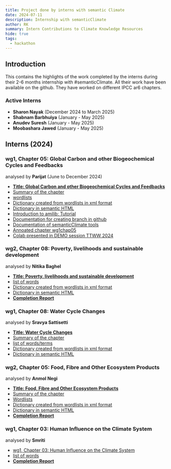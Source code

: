 ```yaml
---
title: Project done by interns with semantic Climate 
date: 2024-07-11
description: Internship with semanticClimate
author: RK 
summary: Intern Contributions to Climate Knowledge Resources
hide: true
tags:
  - hackathon
---
```


## Introduction

This contains the highlights of the work completed by the interns during their 2-6 months internship with #semanticClimate. All their work have been available on the github. They have worked on different IPCC ar6 chapters.

### Active Interns

- **Sharon Nayak** (December 2024 to March 2025)
- **Shabnam Barbhuiya** (January - May 2025)
- **Anudev Suresh** (January - May 2025)
- **Moobashara Jawed** (January - May 2025)

## Interns (2024)

### wg1, Chapter 05: Global Carbon and other Biogeochemical Cycles and Feedbacks

analysed by **Parijat** (June to December 2024)

 - [**Title: Global Carbon and other Biogeochemical Cycles and Feedbacks**](https://www.ipcc.ch/report/ar6/wg1/chapter/chapter-5/)
 - [Summary of the chapter](https://github.com/petermr/amilib/blob/parijat_test/SUMMARY%20OF%20IPCC_AR6_WGI_Chapter05%20_%20Global%20Carbon%20and%20Other%20Biogeochemical%20Cycles%20and%20Feedbacks.md)
 - [wordlists](https://github.com/petermr/amilib/blob/parijat_test/test/resources/wordlists/carbon_cycle.txt)
 - [Dictionary created from wordlists in xml format](https://github.com/petermr/amilib/blob/parijat_test/temp/words/xml/carbon_cycle_wikipedia.xml)
 - [Dictionary in semantic HTML](https://github.com/petermr/amilib/blob/parijat_test/temp/words/carbon_cycle_wikipedia.html)
 - [Introduction to amilib: Tutorial](https://github.com/petermr/amilib/blob/parijat_test/Introduction%20to%20amilib.md)
 - [Documentation for creating branch in github](https://github.com/petermr/amilib/blob/parijat_test/Creating_a_new_branch_on_github.md)
 - [Documentation of semanticClimate tools](https://github.com/petermr/amilib/blob/parijat_test/semanticClimate_tools.md)
 - [Annoated chapter wg1chap05](https://github.com/petermr/amilib/blob/parijat_test/temp/ipcc/wg1/Chapter05/marked_up.html)
 - [Colab presented in DEMO session TTWW 2024](https://colab.research.google.com/drive/1WUP8IUKvMV14LiOGSvrDMk9k0Oknd9rk?usp=sharing)

### wg2, Chapter 08: Poverty, livelihoods and sustainable development

analysed by **Nitika Baghel**

 - [**Title: Poverty, livelihoods and sustainable development**](https://www.ipcc.ch/report/ar6/wg2/chapter/chapter-8/)
 - [list of words](https://github.com/petermr/amilib/blob/nitika_test/test/resources/wordlists/wg2_chap8.txt)
 - [Dictionary created from wordlists in xml format](https://github.com/petermr/amilib/blob/nitika_test/temp/words/xml/wg2_chap8.xml)
 - [Dictionary in semantic HTML](https://github.com/petermr/amilib/blob/nitika_test/temp/words/html/wg2_chap8.html)
 - [**Completion Report**](https://drive.google.com/file/d/1jnk2S9N3fbZEYK2JMXlotNFYo8KYvqB7/view?usp=sharing)

### wg1, Chapter 08: Water Cycle Changes

analysed by **Sravya Sattisetti**

 - [**Title: Water Cycle Changes**](https://www.ipcc.ch/report/ar6/wg1/chapter/chapter-8/)
 - [Summary of the chapter](https://github.com/petermr/amilib/blob/sravya_test/test/resources/misc/AR6_WGI_Ch08_Summary.md)
 - [list of words/terms](https://github.com/petermr/amilib/blob/sravya_test/test/resources/wordlists/water_cycle.txt)
 - [Dictionary created from wordlists in xml format](https://github.com/petermr/amilib/blob/sravya_test/temp/words/water_cycle_wikipedia.xml)
 - [Dictionary in semantic HTML](https://github.com/petermr/amilib/blob/sravya_test/temp/words/html/water_cycle_wikipedia.html)
        
### wg2, Chapter 05: Food, Fibre and Other Ecosystem Products

analysed by **Anmol Negi**

 - [**Title: Food, Fibre and Other Ecosystem Products**](https://www.ipcc.ch/report/ar6/wg2/chapter/chapter-5/)
 - [Summary of the chapter](https://github.com/petermr/amilib/blob/anmol_test/temp/words/Food_Ecosystem_Executive_summary.md)
 - [Wordlists](https://github.com/petermr/amilib/blob/anmol_test/test/resources/wordlists/food_ecosystem.txt)
 - [Dictionary created from wordlists in xml format](https://github.com/petermr/amilib/blob/anmol_test/temp/words/xml/food_ecosystem.xml)
 - [Dictionary in semantic HTML](https://github.com/petermr/amilib/blob/anmol_test/temp/words/html/food_ecosystem.html)
 - [**Completion Report**](https://drive.google.com/file/d/1N6TOFxkBc-znoZw_le9ri4h_PVAfT8Eg/view?usp=sharing)
  
### wg1, Chapter 03: Human Influence on the Climate System

analysed by **Smriti**

 - [wg1, Chapter 03: Human Influence on the Climate System](https://www.ipcc.ch/report/ar6/wg1/chapter/chapter-3/)
 - [list of words](https://github.com/petermr/amilib/blob/main/test/resources/misc/human_influence.txt)
 - [**Completion Report**](https://drive.google.com/file/d/1vGTCPxO6l7xLBhNPr8ACge0IgteTiA1q/view?usp=sharing) 
  
